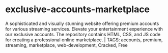 # exclusive-accounts-marketplace
A sophisticated and visually stunning website offering premium accounts for various streaming services. Elevate your entertainment experience with our exclusive accounts. The repository contains HTML, CSS, and JS code for creating a professional online marketplace.  | TAGS: accounts, premium, streaming, marketplace, web-development, Cracked, Free

